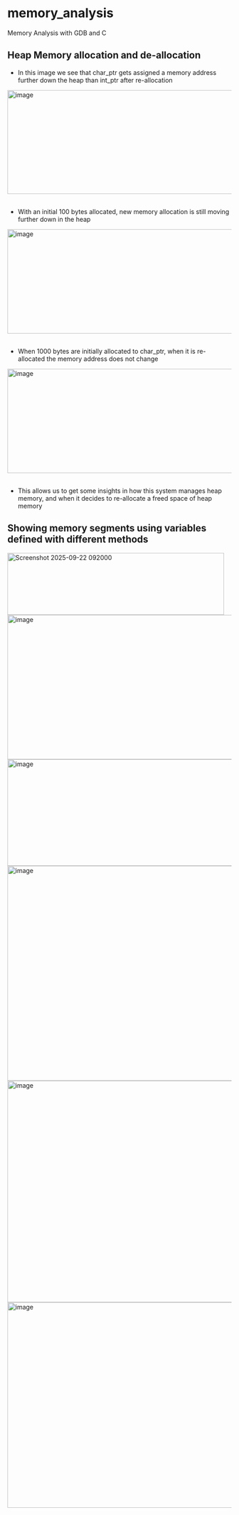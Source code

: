 # memory_analysis
Memory Analysis with GDB and C

## Heap Memory allocation and de-allocation

+ In this image we see that char_ptr gets assigned a memory address further down the heap than int_ptr after re-allocation

<img width="668" height="233" alt="image" src="https://github.com/user-attachments/assets/675bfd92-d051-415e-b59f-861bbc14d74b" /><br><br>

+ With an initial 100 bytes allocated, new memory allocation is still moving further down in the heap

<img width="672" height="234" alt="image" src="https://github.com/user-attachments/assets/50103e8e-8fe6-44f1-8088-af90e551c4ff" /><br><br>


+ When 1000 bytes are initially allocated to char_ptr, when it is re-allocated the memory address does not change

<img width="658" height="234" alt="image" src="https://github.com/user-attachments/assets/77c20205-5174-41e2-9226-db8f87d7aa64" /><br><br>


+ This allows us to get some insights in how this system manages heap memory, and when it decides to re-allocate a freed space of heap memory<br>

## Showing memory segments using variables defined with different methods
<img width="487" height="139" alt="Screenshot 2025-09-22 092000" src="https://github.com/user-attachments/assets/37c89270-bbc2-4e00-8ded-d34e15546cff" />



<img width="635" height="324" alt="image" src="https://github.com/user-attachments/assets/b962f4de-7e4f-4615-86fe-63764bc68a78" />
<img width="641" height="239" alt="image" src="https://github.com/user-attachments/assets/1a527f55-d4f6-4275-9ae4-829ab5e09658" />
<img width="1057" height="482" alt="image" src="https://github.com/user-attachments/assets/4732e5e7-4c86-49fe-8091-471804a566fa" />
<img width="1026" height="497" alt="image" src="https://github.com/user-attachments/assets/a3feaed3-718d-4c65-8081-b3218f206ebe" />
<img width="916" height="461" alt="image" src="https://github.com/user-attachments/assets/49b178e6-c3f3-46a0-bae4-0b6afbff6485" />
